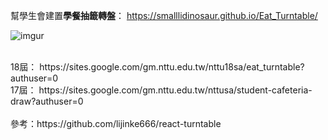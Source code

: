 幫學生會建置<strong>學餐抽籤轉盤</strong>：
https://smalllidinosaur.github.io/Eat_Turntable/

![imgur](https://i.imgur.com/Be6syqZ.jpeg "示範")

<br>
18屆：
https://sites.google.com/gm.nttu.edu.tw/nttu18sa/eat_turntable?authuser=0 <br>
17屆：
https://sites.google.com/gm.nttu.edu.tw/nttusa/student-cafeteria-draw?authuser=0
<br>

<br>
參考：https://github.com/lijinke666/react-turntable
